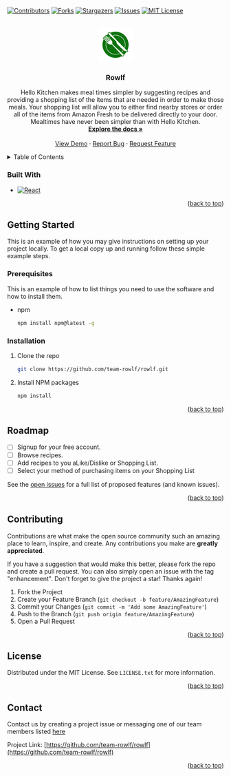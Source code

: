 <!-- Improved compatibility of back to top link: See: https://github.com/othneildrew/Best-README-Template/pull/73 -->

<a name="readme-top"></a>

<!--
*** Thanks for checking out the Best-README-Template. If you have a suggestion
*** that would make this better, please fork the repo and create a pull request
*** or simply open an issue with the tag "enhancement".
*** Don't forget to give the project a star!
*** Thanks again! Now go create something AMAZING! :D
-->

<!-- PROJECT SHIELDS -->
<!--
*** I'm using markdown "reference style" links for readability.
*** Reference links are enclosed in brackets [ ] instead of parentheses ( ).
*** See the bottom of this document for the declaration of the reference variables
*** for contributors-url, forks-url, etc. This is an optional, concise syntax you may use.
*** https://www.markdownguide.org/basic-syntax/#reference-style-links
-->

[![Contributors][contributors-shield]][contributors-url]
[![Forks][forks-shield]][forks-url]
[![Stargazers][stars-shield]][stars-url]
[![Issues][issues-shield]][issues-url]
[![MIT License][license-shield]][license-url]

<!-- PROJECT LOGO -->
<br />
<div align="center">
  <a href="https://github.com/team-rowlf/rowlf">
    <img src="public/largelogo.svg" alt="Logo" width="80" height="80">
  </a>

<h3 align="center">Rowlf</h3>

  <p align="center">
    Hello Kitchen makes meal times simpler by suggesting recipes and providing a shopping list of the items that are needed in order to make those meals. Your shopping list will allow you to either find nearby stores or order all of the items from Amazon Fresh to be delivered directly to your door. Mealtimes have never been simpler than with Hello Kitchen.
    <br />
    <a href="https://github.com/team-rowlf/rowlf"><strong>Explore the docs »</strong></a>
    <br />
    <br />
    <a href="https://github.com/team-rowlf/rowlf">View Demo</a>
    ·
    <a href="https://github.com/team-rowlf/rowlf/issues">Report Bug</a>
    ·
    <a href="https://github.com/team-rowlf/rowlf/issues">Request Feature</a>
  </p>
</div>

<!-- TABLE OF CONTENTS -->
<details>
  <summary>Table of Contents</summary>
  <ol>
    <li>
      <a href="#about-the-project">About The Project</a>
      <ul>
        <li><a href="#built-with">Built With</a></li>
      </ul>
    </li>
    <li>
      <a href="#getting-started">Getting Started</a>
      <ul>
        <li><a href="#prerequisites">Prerequisites</a></li>
        <li><a href="#installation">Installation</a></li>
      </ul>
    </li>
    <li><a href="#usage">Usage</a></li>
    <li><a href="#roadmap">Roadmap</a></li>
    <li><a href="#contributing">Contributing</a></li>
    <li><a href="#license">License</a></li>
    <li><a href="#contact">Contact</a></li>
    <li><a href="#acknowledgments">Acknowledgments</a></li>
  </ol>
</details>

### Built With

- [![React][react.js]][react-url]

<p align="right">(<a href="#readme-top">back to top</a>)</p>

<!-- GETTING STARTED -->

## Getting Started

This is an example of how you may give instructions on setting up your project locally.
To get a local copy up and running follow these simple example steps.

### Prerequisites

This is an example of how to list things you need to use the software and how to install them.

- npm
  ```sh
  npm install npm@latest -g
  ```

### Installation

1. Clone the repo
   ```sh
   git clone https://github.com/team-rowlf/rowlf.git
   ```
2. Install NPM packages
   ```sh
   npm install
   ```

<p align="right">(<a href="#readme-top">back to top</a>)</p>

<!-- ROADMAP -->

## Roadmap

- [ ] Signup for your free account.
- [ ] Browse recipes.
- [ ] Add recipes to you aLike/Dislike or Shopping List.
- [ ] Select your method of purchasing items on your Shopping List

See the [open issues](https://github.com/team-rowlf/rowlf/issues) for a full list of proposed features (and known issues).

<p align="right">(<a href="#readme-top">back to top</a>)</p>

<!-- CONTRIBUTING -->

## Contributing

Contributions are what make the open source community such an amazing place to learn, inspire, and create. Any contributions you make are **greatly appreciated**.

If you have a suggestion that would make this better, please fork the repo and create a pull request. You can also simply open an issue with the tag "enhancement".
Don't forget to give the project a star! Thanks again!

1. Fork the Project
2. Create your Feature Branch (`git checkout -b feature/AmazingFeature`)
3. Commit your Changes (`git commit -m 'Add some AmazingFeature'`)
4. Push to the Branch (`git push origin feature/AmazingFeature`)
5. Open a Pull Request

<p align="right">(<a href="#readme-top">back to top</a>)</p>

<!-- LICENSE -->

## License

Distributed under the MIT License. See `LICENSE.txt` for more information.

<p align="right">(<a href="#readme-top">back to top</a>)</p>

<!-- CONTACT -->

## Contact

Contact us by creating a project issue or messaging one of our team members listed [here](https://github.com/orgs/Team-Rowlf/people)

Project Link: [https://github.com/team-rowlf/rowlf](https://github.com/team-rowlf/rowlf)

<p align="right">(<a href="#readme-top">back to top</a>)</p>

<!-- MARKDOWN LINKS & IMAGES -->
<!-- https://www.markdownguide.org/basic-syntax/#reference-style-links -->

[contributors-shield]: https://img.shields.io/github/contributors/team-rowlf/rowlf.svg?style=for-the-badge
[contributors-url]: https://github.com/team-rowlf/rowlf/graphs/contributors
[forks-shield]: https://img.shields.io/github/forks/team-rowlf/rowlf.svg?style=for-the-badge
[forks-url]: https://github.com/team-rowlf/rowlf/network/members
[stars-shield]: https://img.shields.io/github/stars/team-rowlf/rowlf.svg?style=for-the-badge
[stars-url]: https://github.com/team-rowlf/rowlf/stargazers
[issues-shield]: https://img.shields.io/github/issues/team-rowlf/rowlf.svg?style=for-the-badge
[issues-url]: https://github.com/team-rowlf/rowlf/issues
[license-shield]: https://img.shields.io/github/license/team-rowlf/rowlf.svg?style=for-the-badge
[license-url]: https://github.com/team-rowlf/rowlf/blob/master/LICENSE.txt
[product-screenshot]: images/screenshot.png
[next.js]: https://img.shields.io/badge/next.js-000000?style=for-the-badge&logo=nextdotjs&logoColor=white
[next-url]: https://nextjs.org/
[react.js]: https://img.shields.io/badge/React-20232A?style=for-the-badge&logo=react&logoColor=61DAFB
[react-url]: https://reactjs.org/
[vue.js]: https://img.shields.io/badge/Vue.js-35495E?style=for-the-badge&logo=vuedotjs&logoColor=4FC08D
[vue-url]: https://vuejs.org/
[angular.io]: https://img.shields.io/badge/Angular-DD0031?style=for-the-badge&logo=angular&logoColor=white
[angular-url]: https://angular.io/
[svelte.dev]: https://img.shields.io/badge/Svelte-4A4A55?style=for-the-badge&logo=svelte&logoColor=FF3E00
[svelte-url]: https://svelte.dev/
[laravel.com]: https://img.shields.io/badge/Laravel-FF2D20?style=for-the-badge&logo=laravel&logoColor=white
[laravel-url]: https://laravel.com
[bootstrap.com]: https://img.shields.io/badge/Bootstrap-563D7C?style=for-the-badge&logo=bootstrap&logoColor=white
[bootstrap-url]: https://getbootstrap.com
[jquery.com]: https://img.shields.io/badge/jQuery-0769AD?style=for-the-badge&logo=jquery&logoColor=white
[jquery-url]: https://jquery.com
